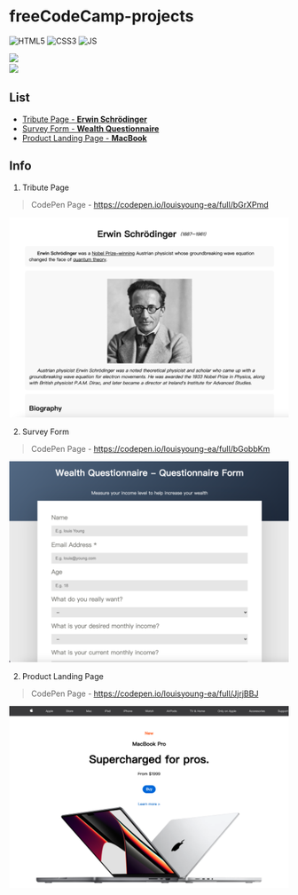 # freeCodeCamp-projects
![HTML5](https://img.shields.io/badge/HTML5-E34F26?style=for-the-badge&logo=html5&logoColor=white)
![CSS3](https://img.shields.io/badge/CSS3-1572B6?style=for-the-badge&logo=css3&logoColor=white)
![JS](https://img.shields.io/badge/JavaScript-F7DF1E?style=for-the-badge&logo=javascript&logoColor=black)
<!-- Github -->
<a href="https://github.com/louisyoungx" target="_blank"> 
<img src="https://img.shields.io/badge/Github-louisyoungx-%2324292F">
</a>
</br>
<!-- Gitee -->
<a href="https://gitee.com/louisyoungx" target="_blank"> 
<img src="https://img.shields.io/badge/Gitee-louisyoungx-%23C71D23">
</a>


##  List
- [Tribute Page - **Erwin Schrödinger**](#tribute-page)
- [Survey Form - **Wealth Questionnaire**](#survey-form)
- [Product Landing Page - **MacBook**](#product-landing-page)

## Info
1. <span id="tribute-page">Tribute Page</span>
> CodePen Page - https://codepen.io/louisyoung-ea/full/bGrXPmd

![Tribute Page](./docs/tribute-page.png)


2. <span id="survey-form">Survey Form</span>
> CodePen Page - https://codepen.io/louisyoung-ea/full/bGobbKm

![Tribute Page](./docs/survey-form.png)

2. <span id="product-landing-page">Product Landing Page</span>

> CodePen Page - https://codepen.io/louisyoung-ea/full/JjrjBBJ

![Tribute Page](./docs/product-landing-page.png)